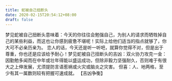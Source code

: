 ```yaml
---
title: 蛇被自己扭断头
date: 2020-02-15T20:54:12+08:00
draft: false
---
```


梦见蛇被自己扭断头意味着：今天的你往往会勉强自己，为别人的请求而牺牲掉自己的某些利益，而这也让你感到疲惫不堪呢！实际上给他们适当的指点就够了，你大可不必亲历亲为。
恋人的话，今天还是听一听吧，就算你觉得不对，但是出于尊重，你也还是应该给予耐心！梦见蛇被自己扭断头的吉凶：双火协力攻克一金：因勤勉多闻而在中年或壮年得能以盛运成功，但除非毅力坚强耐久，否则难于有很大之上伸发展，尤须提防言语惹祸或火灾或脑炎之灾害。
但喜：人、地两格，至少有其一属数则较有把握可速成就。
【吉凶争衡】